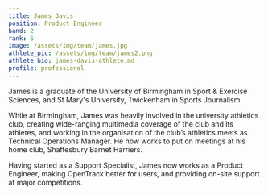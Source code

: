 ```yaml
---
title: James Davis
position: Product Engineer
band: 2
rank: 6
image: /assets/img/team/james.jpg
athlete_pic: /assets/img/team/james2.png
athlete_bio: james-davis-athlete.md
profile: professional
---
```


James is a graduate of the University of Birmingham in Sport & Exercise Sciences, and St Mary's University, Twickenham in Sports Journalism.

While at Birmingham, James was heavily involved in the university athletics club, creating wide-ranging multimedia coverage of the club and its athletes, and working in the organisation of the club’s athletics meets as Technical Operations Manager. He now works to put on meetings at his home club, Shaftesbury Barnet Harriers.

Having started as a Support Specialist, James now works as a Product Engineer, making OpenTrack better for users, and providing on-site support at major competitions.
